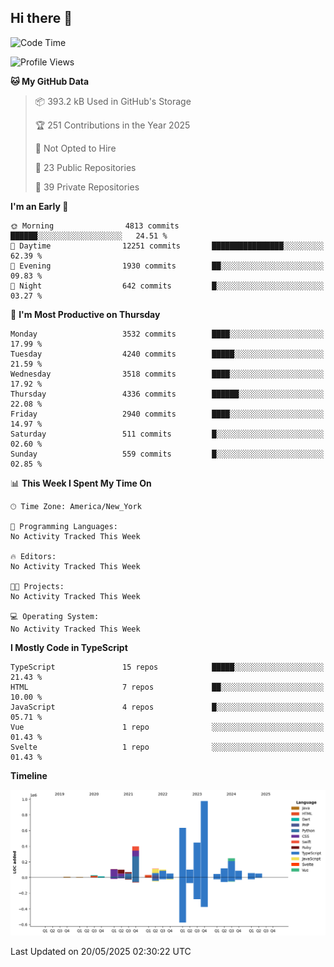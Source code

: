 ## Hi there 👋

<!--START_SECTION:waka-->
![Code Time](http://img.shields.io/badge/Code%20Time-0%20secs-blue)

![Profile Views](http://img.shields.io/badge/Profile%20Views-0-blue)

**🐱 My GitHub Data** 

> 📦 393.2 kB Used in GitHub's Storage 
 > 
> 🏆 251 Contributions in the Year 2025
 > 
> 🚫 Not Opted to Hire
 > 
> 📜 23 Public Repositories 
 > 
> 🔑 39 Private Repositories 
 > 
**I'm an Early 🐤** 

```text
🌞 Morning                4813 commits        ██████░░░░░░░░░░░░░░░░░░░   24.51 % 
🌆 Daytime                12251 commits       ████████████████░░░░░░░░░   62.39 % 
🌃 Evening                1930 commits        ██░░░░░░░░░░░░░░░░░░░░░░░   09.83 % 
🌙 Night                  642 commits         █░░░░░░░░░░░░░░░░░░░░░░░░   03.27 % 
```
📅 **I'm Most Productive on Thursday** 

```text
Monday                   3532 commits        ████░░░░░░░░░░░░░░░░░░░░░   17.99 % 
Tuesday                  4240 commits        █████░░░░░░░░░░░░░░░░░░░░   21.59 % 
Wednesday                3518 commits        ████░░░░░░░░░░░░░░░░░░░░░   17.92 % 
Thursday                 4336 commits        ██████░░░░░░░░░░░░░░░░░░░   22.08 % 
Friday                   2940 commits        ████░░░░░░░░░░░░░░░░░░░░░   14.97 % 
Saturday                 511 commits         █░░░░░░░░░░░░░░░░░░░░░░░░   02.60 % 
Sunday                   559 commits         █░░░░░░░░░░░░░░░░░░░░░░░░   02.85 % 
```


📊 **This Week I Spent My Time On** 

```text
🕑︎ Time Zone: America/New_York

💬 Programming Languages: 
No Activity Tracked This Week

🔥 Editors: 
No Activity Tracked This Week

🐱‍💻 Projects: 
No Activity Tracked This Week

💻 Operating System: 
No Activity Tracked This Week
```

**I Mostly Code in TypeScript** 

```text
TypeScript               15 repos            █████░░░░░░░░░░░░░░░░░░░░   21.43 % 
HTML                     7 repos             ██░░░░░░░░░░░░░░░░░░░░░░░   10.00 % 
JavaScript               4 repos             █░░░░░░░░░░░░░░░░░░░░░░░░   05.71 % 
Vue                      1 repo              ░░░░░░░░░░░░░░░░░░░░░░░░░   01.43 % 
Svelte                   1 repo              ░░░░░░░░░░░░░░░░░░░░░░░░░   01.43 % 
```



**Timeline**

![Lines of Code chart](https://raw.githubusercontent.com/rivitt/rivitt/main/assets/bar_graph.png)


 Last Updated on 20/05/2025 02:30:22 UTC
<!--END_SECTION:waka-->
